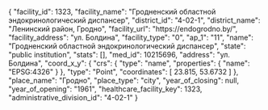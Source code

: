 {
    "facility_id": 1323,
    "facility_name": "Гродненский областной эндокринологический диспансер",
    "district_id": "4-02-1",
    "district_name": "Ленинский район, Гродно",
    "facility_url": "https:\/\/endogrodno.by\/",
    "facility_address": "ул. Болдина",
    "facility_type": "0",
    "ap_1": "11",
    "name": "Гродненский областной эндокринологический диспансер",
    "state": "public institution",
    "stats": [],
    "med_id": 10215696,
    "address": "ул. Болдина",
    "coord_x_y": {
        "crs": {
            "type": "name",
            "properties": {
                "name": "EPSG:4326"
            }
        },
        "type": "Point",
        "coordinates": [
            23.815,
            53.6732
        ]
    },
    "place_name": "Гродно",
    "place_type": "city",
    "year_of_closing": null,
    "year_of_opening": "1961",
    "healthcare_facility_key": 1323,
    "administrative_division_id": "4-02-1"
}